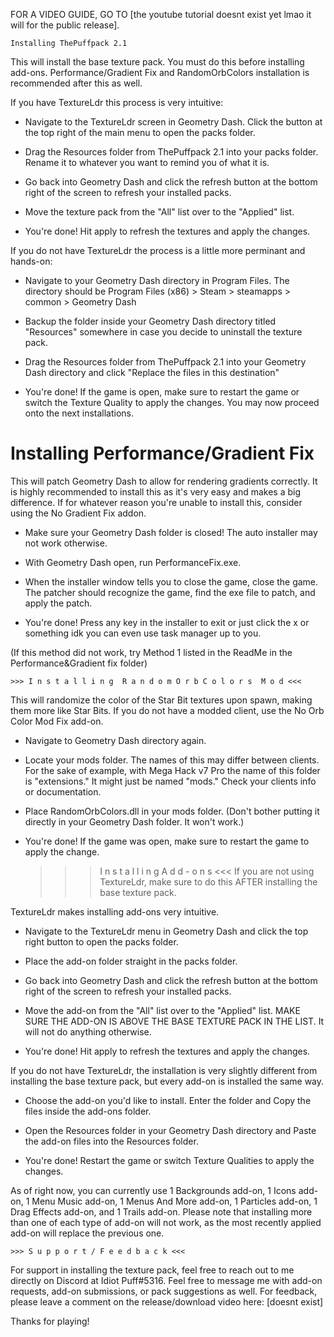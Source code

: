 FOR A VIDEO GUIDE, GO TO [the youtube tutorial doesnt exist yet lmao it will for the public release].


	Installing ThePuffpack 2.1
This will install the base texture pack. You must do this before installing add-ons. Performance/Gradient Fix and RandomOrbColors installation is recommended after this as well.

If you have TextureLdr this process is very intuitive:

- Navigate to the TextureLdr screen in Geometry Dash. Click the button at the top right of the main menu to open the packs folder.

- Drag the Resources folder from ThePuffpack 2.1 into your packs folder. Rename it to whatever you want to remind you of what it is.

- Go back into Geometry Dash and click the refresh button at the bottom right of the screen to refresh your installed packs.

- Move the texture pack from the "All" list over to the "Applied" list.

- You're done! Hit apply to refresh the textures and apply the changes.

If you do not have TextureLdr the process is a little more perminant and hands-on:

- Navigate to your Geometry Dash directory in Program Files. The directory should be Program Files (x86) > Steam > steamapps > common > Geometry Dash

- Backup the folder inside your Geometry Dash directory titled "Resources" somewhere in case you decide to uninstall the texture pack.

- Drag the Resources folder from ThePuffpack 2.1 into your Geometry Dash directory and click "Replace the files in this destination"

- You're done! If the game is open, make sure to restart the game or switch the Texture Quality to apply the changes. You may now proceed onto the next installations.


# Installing Performance/Gradient Fix
This will patch Geometry Dash to allow for rendering gradients correctly. It is highly recommended to install this as it's very easy and makes a big difference. If for whatever reason you're unable to install this, consider using the No Gradient Fix addon.

- Make sure your Geometry Dash folder is closed! The auto installer may not work otherwise.

- With Geometry Dash open, run PerformanceFix.exe. 

- When the installer window tells you to close the game, close the game. The patcher should recognize the game, find the exe file to patch, and apply the patch.

- You're done! Press any key in the installer to exit or just click the x or something idk you can even use task manager up to you.

(If this method did not work, try Method 1 listed in the ReadMe in the Performance&Gradient fix folder)


	>>> I n s t a l l i n g  R a n d o m O r b C o l o r s  M o d <<<
This will randomize the color of the Star Bit textures upon spawn, making them more like Star Bits.  If you do not have a modded client, use the No Orb Color Mod Fix add-on.

- Navigate to Geometry Dash directory again.

- Locate your mods folder. The names of this may differ between clients. For the sake of example, with Mega Hack v7 Pro the name of this folder is "extensions." It might just be named "mods." Check your clients info or documentation.

- Place RandomOrbColors.dll in your mods folder. (Don't bother putting it directly in your Geometry Dash folder. It won't work.)

- You're done! If the game was open, make sure to restart the game to apply the change.


	>>> I n s t a l l i n g   A d d - o n s <<<
If you are not using TextureLdr, make sure to do this AFTER installing the base texture pack. 

TextureLdr makes installing add-ons very intuitive.

- Navigate to the TextureLdr menu in Geometry Dash and click the top right button to open the packs folder.

- Place the add-on folder straight in the packs folder.

- Go back into Geometry Dash and click the refresh button at the bottom right of the screen to refresh your installed packs.

- Move the add-on from the "All" list over to the "Applied" list. MAKE SURE THE ADD-ON IS ABOVE THE BASE TEXTURE PACK IN THE LIST. It will not do anything otherwise.

- You're done! Hit apply to refresh the textures and apply the changes.

If you do not have TextureLdr, the installation is very slightly different from installing the base texture pack, but every add-on is installed the same way.

- Choose the add-on you'd like to install. Enter the folder and Copy the files inside the add-ons folder.

- Open the Resources folder in your Geometry Dash directory and Paste the add-on files into the Resources folder.

- You're done! Restart the game or switch Texture Qualities to apply the changes.

As of right now, you can currently use 1 Backgrounds add-on, 1 Icons add-on, 1 Menu Music add-on, 1 Menus And More add-on, 1 Particles add-on, 1 Drag Effects add-on, and 1 Trails add-on. Please note that installing more than one of each type of add-on will not work, as the most recently applied add-on will replace the previous one.


	>>> S u p p o r t / F e e d b a c k <<<
For support in installing the texture pack, feel free to reach out to me directly on Discord at Idiot Puff#5316. Feel free to message me with add-on requests, add-on submissions, or pack suggestions as well. For feedback, please leave a comment on the release/download video here: [doesnt exist]

Thanks for playing!